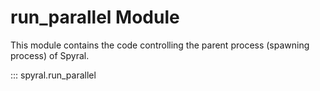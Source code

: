 # run_parallel Module

This module contains the code controlling the parent process (spawning process) of Spyral.

::: spyral.run_parallel